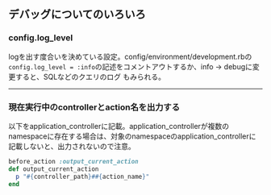 ## デバッグについてのいろいろ

###  config.log_level

logを出す度合いを決めている設定。config/environment/development.rbの`config.log_level = :info`の記述をコメントアウトするか、info -> debugに変更すると、SQLなどのクエリのログ
もみられる。

---

### 現在実行中のcontrollerとaction名を出力する
以下をapplication_controllerに記載。application_controllerが複数のnamespaceに存在する場合は、対象のnamespaceのapplication_controllerに記載しないと、出力されないので注意。

``` ruby
before_action :output_current_action
def output_current_action
  p "#{controller_path}##{action_name}"
end
```
